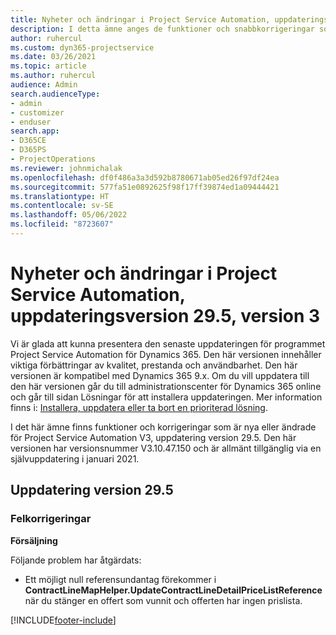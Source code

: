 ```yaml
---
title: Nyheter och ändringar i Project Service Automation, uppdateringsversion 29.5, snabbkorrigering, version 3
description: I detta ämne anges de funktioner och snabbkorrigeringar som finns tillgängliga i Project Service Automation, uppdateringsversion 29.5, snabbkorrigering, version 3.
author: ruhercul
ms.custom: dyn365-projectservice
ms.date: 03/26/2021
ms.topic: article
ms.author: ruhercul
audience: Admin
search.audienceType:
- admin
- customizer
- enduser
search.app:
- D365CE
- D365PS
- ProjectOperations
ms.reviewer: johnmichalak
ms.openlocfilehash: df0f486a3a3d592b8780671ab05ed26f97df24ea
ms.sourcegitcommit: 577fa51e0892625f98f17ff39874ed1a09444421
ms.translationtype: HT
ms.contentlocale: sv-SE
ms.lasthandoff: 05/06/2022
ms.locfileid: "8723607"
---
```

# <a name="whats-new-or-changed-in-project-service-automation-update-release-295-v3"></a>Nyheter och ändringar i Project Service Automation, uppdateringsversion 29.5, version 3

Vi är glada att kunna presentera den senaste uppdateringen för programmet Project Service Automation för Dynamics 365. Den här versionen innehåller viktiga förbättringar av kvalitet, prestanda och användbarhet. Den här versionen är kompatibel med Dynamics 365 9.x. Om du vill uppdatera till den här versionen går du till administrationscenter för Dynamics 365 online och går till sidan Lösningar för att installera uppdateringen. Mer information finns i: [Installera, uppdatera eller ta bort en prioriterad lösning](/power-platform/admin/install-remove-preferred-solution).

I det här ämne finns funktioner och korrigeringar som är nya eller ändrade för Project Service Automation V3, uppdatering version 29.5. Den här versionen har versionsnummer V3.10.47.150 och är allmänt tillgänglig via en självuppdatering i januari 2021.

## <a name="update-release-295"></a>Uppdatering version 29.5

### <a name="bug-fixes"></a>Felkorrigeringar


**Försäljning**

Följande problem har åtgärdats:

- Ett möjligt null referensundantag förekommer i **ContractLineMapHelper.UpdateContractLineDetailPriceListReference** när du stänger en offert som vunnit och offerten har ingen prislista.


[!INCLUDE[footer-include](../includes/footer-banner.md)]
